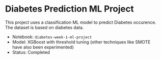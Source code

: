 # Diabetes Prediction ML Project

This project uses a classification ML model to predict Diabetes occurence. The dataset is based on diabetes data.

- Notebook: `diabetes-week-1-ml-project`
- Model: XGBoost with threshold tuning (other techniques like SMOTE have also been experimented)
- Status: Completed
